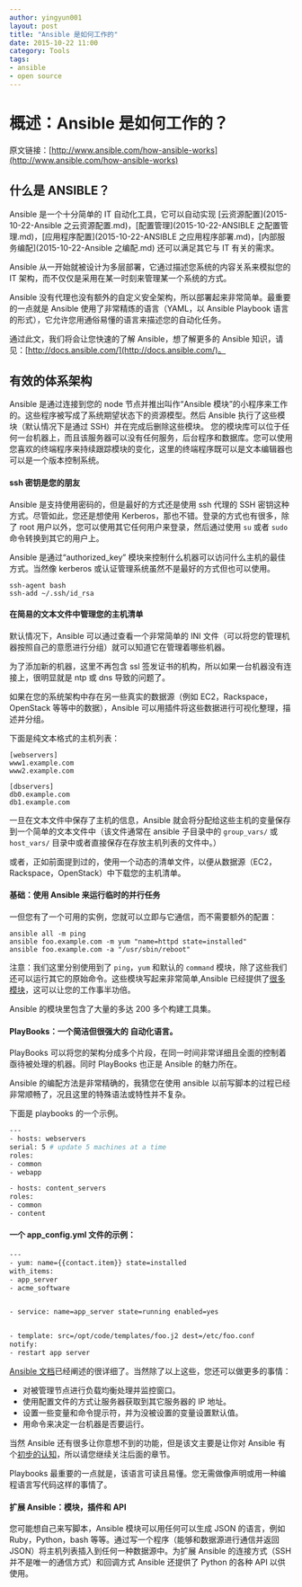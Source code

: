 ```yaml
---
author: yingyun001
layout: post
title: "Ansible 是如何工作的"
date: 2015-10-22 11:00
category: Tools
tags:
- ansible
- open source
---
```


# 概述：Ansible 是如何工作的？
原文链接：[http://www.ansible.com/how-ansible-works](http://www.ansible.com/how-ansible-works)

## 什么是 ANSIBLE？

Ansible 是一个十分简单的 IT 自动化工具，它可以自动实现 [云资源配置](2015-10-22-Ansible 之云资源配置.md)，[配置管理](2015-10-22-ANSIBLE 之配置管理.md)，[应用程序配置](2015-10-22-ANSIBLE 之应用程序部署.md)，[内部服务编配](2015-10-22-Ansible 之编配.md) 还可以满足其它与 IT 有关的需求。

Ansible 从一开始就被设计为多层部署，它通过描述您系统的内容关系来模拟您的 IT 架构，而不仅仅是采用在某一时刻来管理某一个系统的方式。

Ansible 没有代理也没有额外的自定义安全架构，所以部署起来非常简单。最重要的一点就是 Ansible 使用了非常精炼的语言（YAML，以 Ansible Playbook 语言的形式），它允许您用通俗易懂的语言来描述您的自动化任务。

通过此文，我们将会让您快速的了解 Ansible，想了解更多的 Ansible 知识，请见：[http://docs.ansible.com/](http://docs.ansible.com/)。

## 有效的体系架构

Ansible 是通过连接到您的 node 节点并推出叫作“Ansible 模块”的小程序来工作的。这些程序被写成了系统期望状态下的资源模型。然后 Ansible 执行了这些模块（默认情况下是通过 SSH）并在完成后删除这些模块。
您的模块库可以位于任何一台机器上，而且该服务器可以没有任何服务，后台程序和数据库。您可以使用您喜欢的终端程序来持续跟踪模块的变化，这里的终端程序既可以是文本编辑器也可以是一个版本控制系统。

#### ssh 密钥是您的朋友

Ansible 是支持使用密码的，但是最好的方式还是使用 ssh 代理的 SSH 密钥这种方式。尽管如此，您还是想使用 Kerberos，那也不错。登录的方式也有很多，除了 root 用户以外，您可以使用其它任何用户来登录，然后通过使用 `su` 或者 `sudo` 命令转换到其它的用户上。

Ansible 是通过“authorized_key” 模块来控制什么机器可以访问什么主机的最佳方式。当然像 kerberos 或认证管理系统虽然不是最好的方式但也可以使用。

~~~
ssh-agent bash
ssh-add ~/.ssh/id_rsa
~~~

#### 在简易的文本文件中管理您的主机清单

默认情况下，Ansible 可以通过查看一个非常简单的 INI 文件（可以将您的管理机器按照自己的意愿进行分组）就可以知道它在管理着哪些机器。

为了添加新的机器，这里不再包含 ssl 签发证书的机构，所以如果一台机器没有连接上，很明显就是 ntp 或 dns 导致的问题了。

如果在您的系统架构中存在另一些真实的数据源（例如 EC2，Rackspace，OpenStack 等等中的数据），Ansible 可以用插件将这些数据进行可视化整理，描述并分组。

下面是纯文本格式的主机列表：

~~~
[webservers]
www1.example.com
www2.example.com

[dbservers]
db0.example.com
db1.example.com
~~~

一旦在文本文件中保存了主机的信息，Ansible 就会将分配给这些主机的变量保存到一个简单的文本文件中（该文件通常在 ansible 子目录中的 `group_vars/` 或 `host_vars/` 目录中或者直接保存在存放主机列表的文件中。）

或者，正如前面提到过的，使用一个动态的清单文件，以便从数据源（EC2，Rackspace，OpenStack）中下载您的主机清单。

#### 基础：使用 Ansible 来运行临时的并行任务
一但您有了一个可用的实例，您就可以立即与它通信，而不需要额外的配置：

~~~
ansible all -m ping 
ansible foo.example.com -m yum "name=httpd state=installed"
ansible foo.example.com -a "/usr/sbin/reboot"
~~~

注意：我们这里分别使用到了 `ping`，`yum` 和默认的 `command` 模块，除了这些我们还可以运行其它的原始命令。这些模块写起来非常简单,Ansible 已经提供了[很多模块](http://docs.ansible.com/ansible/modules_by_category.html)，这可以让您的工作事半功倍。

Ansible 的模块里包含了大量的多达 200 多个构建工具集。

#### PlayBooks：一个简洁但很强大的  自动化语言。

PlayBooks 可以将您的架构分成多个片段，在同一时间非常详细且全面的控制着亟待被处理的机器。同时 PlayBooks 也正是 Ansible 的魅力所在。

Ansible 的编配方法是非常精确的，我猜您在使用 ansible 以前写脚本的过程已经非常顺畅了，况且这里的特殊语法或特性并不复杂。

下面是 playbooks 的一个示例。

~~~ bash
---
- hosts: webservers
serial: 5 # update 5 machines at a time
roles:
- common
- webapp

- hosts: content_servers
roles:
- common
- content
~~~

#### 一个 app_config.yml 文件的示例：

~~~ bash
---
- yum: name={{contact.item}} state=installed
with_items:
- app_server
- acme_software


- service: name=app_server state=running enabled=yes


- template: src=/opt/code/templates/foo.j2 dest=/etc/foo.conf
notify: 
- restart app server
~~~

[Ansible 文档](http://docs.ansible.com/index.html)已经阐述的很详细了。当然除了以上这些，您还可以做更多的事情：

* 对被管理节点进行负载均衡处理并监控窗口。
* 使用配置文件的方式让服务器获取到其它服务器的 IP 地址。
* 设置一些变量和命令提示符，并为没被设置的变量设置默认值。
* 用命令来决定一台机器是否要运行。

当然 Ansible 还有很多让你意想不到的功能，但是该文主要是让你对 Ansible 有个[初步的认知](http://www.ansible.com/get-started)，所以请您继续关注后面的章节。

Playbooks 最重要的一点就是，该语言可读且易懂。您无需做像声明或用一种编程语言写代码这样的事情了。

#### 扩展 Ansible：模块，插件和 API

您可能想自己来写脚本，Ansible 模块可以用任何可以生成 JSON 的语言，例如 Ruby，Python，bash 等等。通过写一个程序（能够和数据源进行通信并返回 JSON）将主机列表插入到任何一种数据源中。为扩展 Ansible 的连接方式（SSH 并不是唯一的通信方式）和回调方式 Ansible 还提供了 Python 的各种 API 以供使用。


